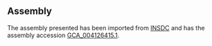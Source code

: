 
Assembly
--------

The assembly presented has been imported from 
[INSDC](http://www.insdc.org) and has the assembly accession
[GCA\_004126415.1](http://www.ebi.ac.uk/ena/data/view/GCA_004126415.1).

